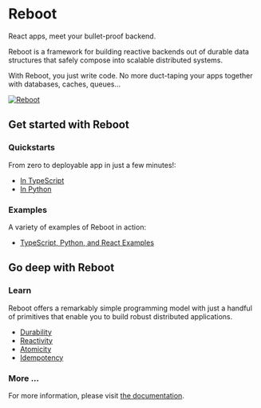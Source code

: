 # Reboot

React apps, meet your bullet-proof backend.

Reboot is a framework for building reactive backends out of durable data
structures that safely compose into scalable distributed systems.

With Reboot, you just write code. No more duct-taping your apps together with
databases, caches, queues...

[![Reboot](https://docs.reboot.dev/img/reboot-logo-green.svg)](https://reboot.dev/)

## Get started with Reboot

### Quickstarts

From zero to deployable app in just a few minutes!:

- [In TypeScript](https://docs.reboot.dev/get_started/typescript_quickstart)
- [In Python](https://docs.reboot.dev/get_started/python_quickstart)

### Examples

A variety of examples of Reboot in action:

- [TypeScript, Python, and React Examples](https://docs.reboot.dev/get_started/examples)

## Go deep with Reboot

### Learn

Reboot offers a remarkably simple programming model with just a
handful of primitives that enable you to build robust distributed
applications.

- [Durability](https://docs.reboot.dev/learn/overview#durability)
- [Reactivity](https://docs.reboot.dev/learn/overview#reactivity)
- [Atomicity](https://docs.reboot.dev/learn/overview#atomicity)
- [Idempotency](https://docs.reboot.dev/learn/overview#idempotency)

### More ...

For more information, please visit [the documentation](https://docs.reboot.dev/).
